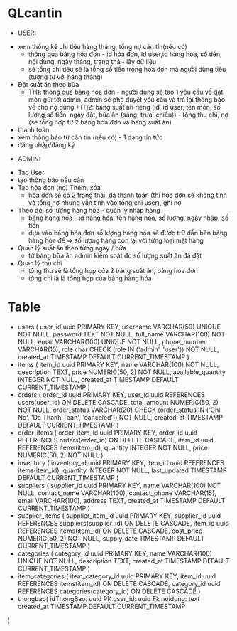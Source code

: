 # QLcantin
* USER:
- xem thống kê chi tiêu hàng tháng, tổng nợ căn tín(nếu có)
    + thông qua bảng hóa đơn - id hóa đơn, id user,id hàng hóa, số tiền, nội dung, ngày tháng, trạng thái- lấy dữ liệu
    + sẽ tổng chi tiêu sẽ là tổng số tiền trong hóa đơn mà người dùng tiêu (tương tự với hàng tháng)
- Đặt suất ăn theo bữa
    + TH1: thông qua bảng hóa đơn - người dùng sẽ tạo 1 yêu cầu về đặt món gửi tới admin, admin sẽ phê duyệt yêu cầu và trả lại thông báo về cho ng dùng
    +TH2: bảng suất ăn riêng (id, id user, tên món, số lượng,số tiền, ngày đặt, bữa ăn (sáng, trưa, chiều)) - tổng thu chi, nợ (sẽ tổng hợp từ 2 bảng hóa đơn và bảng suất ăn)
- thanh toán
- xem thông báo từ căn tin (nếu có) - 1 dạng tin tức
- đăng nhập/đăng ký
* ADMIN:
- Tạo User
- tạo thông báo nếu cần
- Tạo hóa đơn (nợ) Thêm, xóa
    + hóa đơn sẽ có 2 trạng thái: đã thanh toán (thì hóa đơn sẽ không tính và tổng nợ nhưng vẫn tính vào tổng chi user), ghi nợ 
- Theo dõi số lượng hàng hóa - quản lý nhập hàng
    + bảng hàng hóa - id hàng hóa, tên hàng hóa, số lượng, ngày nhập, số tiền
    + dựa vào bảng hóa đơn số lượng hàng hóa sẽ được trừ dần bên bảng hàng hóa để => số lượng hàng còn lại với từng loại mặt hàng
- Quản lý suất ăn theo từng ngày / bữa
    + từ bảng bữa ăn admin kiểm soát đc số lượng suất ăn đã đặt
- Quản lý thu chi 
    + tổng thu sẽ là tổng hợp của 2 bảng suất ăn, bảng hóa đơn
    + tổng chi lã là tổng hợp của bảng hàng hóa
# Table
- users (
    user_id uuid PRIMARY KEY,
    username VARCHAR(50) UNIQUE NOT NULL,
    password TEXT NOT NULL,
    full_name VARCHAR(100) NOT NULL,
    email VARCHAR(100) UNIQUE NOT NULL,
    phone_number VARCHAR(15),
    role char CHECK (role IN ('admin', 'user')) NOT NULL,
    created_at TIMESTAMP DEFAULT CURRENT_TIMESTAMP
)
- items (
    item_id uuid PRIMARY KEY,
    name VARCHAR(100) NOT NULL,
    description TEXT,
    price NUMERIC(50, 2) NOT NULL,
    available_quantity INTEGER NOT NULL,
    created_at TIMESTAMP DEFAULT CURRENT_TIMESTAMP
)
- orders (
    order_id uuid PRIMARY KEY,
    user_id uuid REFERENCES users(user_id) ON DELETE CASCADE,
    total_amount NUMERIC(50, 2) NOT NULL,
    order_status VARCHAR(20) CHECK (order_status IN ('Ghi No', 'Da Thanh Toan', 'canceled')) NOT NULL,
    created_at TIMESTAMP DEFAULT CURRENT_TIMESTAMP
)
- order_items (
    order_item_id uuid PRIMARY KEY,
    order_id uuid REFERENCES orders(order_id) ON DELETE CASCADE,
    item_id uuid REFERENCES items(item_id),
    quantity INTEGER NOT NULL,
    price NUMERIC(50, 2) NOT NULL
)
- inventory (
    inventory_id uuid PRIMARY KEY,
    item_id uuid REFERENCES items(item_id),
    quantity INTEGER NOT NULL,
    last_updated TIMESTAMP DEFAULT CURRENT_TIMESTAMP
)
- suppliers (
    supplier_id uuid PRIMARY KEY,
    name VARCHAR(100) NOT NULL,
    contact_name VARCHAR(100),
    contact_phone VARCHAR(15),
    email VARCHAR(100),
    address TEXT,
    created_at TIMESTAMP DEFAULT CURRENT_TIMESTAMP
)
- supplier_items (
    supplier_item_id uuid PRIMARY KEY,
    supplier_id uuid REFERENCES suppliers(supplier_id) ON DELETE CASCADE,
    item_id uuid REFERENCES items(item_id) ON DELETE CASCADE,
    cost_price NUMERIC(50, 2) NOT NULL,
    supply_date TIMESTAMP DEFAULT CURRENT_TIMESTAMP
)
- categories (
    category_id uuid PRIMARY KEY,
    name VARCHAR(100) UNIQUE NOT NULL,
    description TEXT,
    created_at TIMESTAMP DEFAULT CURRENT_TIMESTAMP
)
- item_categories (
    item_category_id uuid PRIMARY KEY,
    item_id uuid REFERENCES items(item_id) ON DELETE CASCADE,
    category_id uuid REFERENCES categories(category_id) ON DELETE CASCADE
)
- thongbao(
    idThongBao: uuid PK
    user_id: uuid Fk
    noidung: text
    created_at TIMESTAMP DEFAULT CURRENT_TIMESTAMP

)

